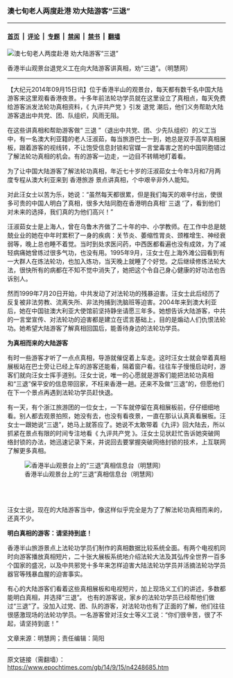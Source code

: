 ### 澳七旬老人两度赴港 劝大陆游客“三退”

---

#### [首页](../../../..?n4248685) &nbsp;|&nbsp; [评论](../../../../../epoch-comment?n4248685) &nbsp;|&nbsp; [专题](../../../../../epoch-special?n4248685) &nbsp;|&nbsp; [禁闻](../../../../../epoch-news?n4248685) &nbsp;|&nbsp; [禁书](../../../../../books?n4248685) &nbsp;|&nbsp; [翻墙](https://github.com/gfw-breaker/nogfw/blob/master/README.md?n4248685)


<div><img alt="澳七旬老人两度赴港 劝大陆游客“三退”" class="attachment-djy_600_400 size-djy_600_400 wp-post-image" src="https://i.epochtimes.com/assets/uploads/2014/09/1409141636431992-600x400.jpg"/>
<div class="caption">
 <p>
  香港半山观景台退党义工在向大陆游客讲真相，劝“三退”。（明慧网）
 </p>
</div></div><hr/><div class="post_content" id="artbody" itemprop="articleBody">
 <!-- article content begin -->
 <p>
  【大纪元2014年09月15日讯】位于香港半山的观景台，每天都有数千名中国大陆游客来这里观看香港夜景。十多年前法轮功学员就在这里设立了真相点，每天免费给游客派发法轮功真相资料，《
  <ok href="https://www.epochtimes.com/gb/tag/%E4%B9%9D%E8%AF%84%E5%85%B1%E4%BA%A7%E5%85%9A.html">
   九评共产党
  </ok>
  》引发
  <ok href="https://www.epochtimes.com/gb/tag/%E9%80%80%E5%85%9A.html">
   退党
  </ok>
  潮后，他们义务帮助大陆游客退出中共党、团、队组织，风雨无阻。
 </p>
 <p>
  在这些讲真相和帮助游客做“
  <ok href="https://www.epochtimes.com/gb/tag/%E4%B8%89%E9%80%80.html">
   三退
  </ok>
  ”（退出中共党、团、少先队组织）的义工当中，有一名澳大利亚籍的老人汪淑茹，每当旅游巴士一到，她总是双手高举真相展板，跟着游客的视线转，不让饱受信息封锁和官媒一言堂毒害之苦的中国同胞错过了解法轮功真相的机会。有的游客一边走，一边目不转睛地盯着看。
 </p>
 <p>
  为了让中国大陆游客了解法轮功真相，年近七十岁的汪淑茹女士今年3月和7月两度专程从澳大利亚来到
  <ok href="https://www.epochtimes.com/gb/tag/%E9%A6%99%E6%B8%AF%E6%97%85%E6%B8%B8.html">
   香港旅游
  </ok>
  景点讲真相，个中艰辛非外人能知。
 </p>
 <p>
  对此汪女士以苦为乐，她说：“虽然每天都很累，但是我们每天的艰辛付出，使很多可贵的中国人明白了真相，很多大陆同胞在香港明白真相‘
  <ok href="https://www.epochtimes.com/gb/tag/%E4%B8%89%E9%80%80.html">
   三退
  </ok>
  ’了，看到他们对未来的选择，我们真的为他们高兴！”
 </p>
 <p>
  汪淑茹女士是上海人，曾在乌鲁木齐做了二十年的中、小学教师。在工作中总是兢兢业业的她在中年时累积了一身的疾病：关节炎、萎缩性胃炎、颈椎增生、神经衰弱等，晚上总也睡不着觉。当时到处求医问药，中西医都看遍也没有成效，为了减轻病痛她曾练过很多气功，也没有用。1995年9月，汪女士在上海外滩公园看到有一大群人在炼法轮功，也加入炼功，当天晚上就睡了个好觉。之后继续修炼法轮大法，很快所有的病都在不知不觉中消失了，她把这个令自己身心健康的好功法也告诉别人。
 </p>
 <p>
  然而1999年7月20日开始，中共发动了对法轮功的残暴迫害。汪女士此后经历了反复被非法劳教、流离失所、非法拘捕到洗脑班等迫害。2004年来到澳大利亚后，她在中国驻澳大利亚大使馆前坚持静坐请愿三年多。她想告诉大陆游客，中共的一言堂宣传、对法轮功的迫害都是建立在谎言基础上，目的是煽动人们仇恨法轮功。她希望大陆游客了解真相回国后，能善待身边的法轮功学员。
 </p>
 <p>
  <b>
   为真相而来的大陆游客
  </b>
 </p>
 <p>
  有时一些游客才听了一点点真相，导游就催促着上车走。这时汪女士就会举着真相展板站在巴士旁让已经上车的游客还能看，隔着窗户看。往往车子慢慢启动时，游客们就向汪女士挥手道别。汪女士说，唯一的心愿就是游客们能把法轮功真相和“三退”保平安的信息带回家，不枉来香港一趟。还来不及做“三退”的，但愿他们在下一个景点再遇到法轮功学员赶快退。
 </p>
 <p>
  有一天，有个浙江旅游团的一位女士，一下车就停留在真相展板前，仔仔细细地看。别人都去观景拍照，她没有去，也没有看夜景，一直在那认认真真看展板。汪女士一跟她说“三退”，她马上就答应了。她说不太敢带着《九评》回大陆去，所以抓紧在景点有限的时间专注地看《
  <ok href="https://www.epochtimes.com/gb/tag/%E4%B9%9D%E8%AF%84%E5%85%B1%E4%BA%A7%E5%85%9A.html">
   九评共产党
  </ok>
  》。汪女士见状赶忙告诉她突破网络封锁的办法，她迅速记录下来，并说回去要掌握突破网络封锁的技术，上互联网了解更多真相。
 </p>
 <figure aria-describedby="caption-attachment-5773989" class="wp-caption aligncenter" id="attachment_5773989" style="width: 467px">
  <ok href=" https://i.epochtimes.com/assets/uploads/2014/09/1409141636341992.jpg" rel="noreferrer noopener" target="_blank">
   <img alt="香港半山观景台上的“三退”真相信息台（明慧网）" class="size-large wp-image-5773989" src="https://i.epochtimes.com/assets/uploads/2014/09/1409141636341992.jpg" title="香港半山观景台上的“三退”真相信息台（明慧网）"/>
  </ok>
  <br/><figcaption class="wp-caption-text" id="caption-attachment-5773989">
   香港半山观景台上的“三退”真相信息台（明慧网）
  </figcaption><br/>
 </figure><br/>
 <p>
  汪女士说，现在的大陆游客当中，像这样似乎完全是为了了解法轮功真相而来的，还真不少。
 </p>
 <p>
  <b>
   明白真相的游客：请坚持到底！
  </b>
 </p>
 <p>
  香港半山旅游景点上法轮功学员们制作的真相数据比较系统全面。有两个电视机同时向游客播放真相短片，二十张大展板系统地介绍法轮大法及其弘传全世界一百多个国家的盛况，以及中共邪党十多年来怎样迫害大陆法轮功学员并活摘法轮功学员器官等残暴血腥的迫害事实。
 </p>
 <p>
  有心的大陆游客们看着这些真相展板和电视短片，加上现场义工们的讲述，多数都能明白真相，并选择“三退”。 也有的游客说，家乡的法轮功学员已经帮他们做过“三退”了。没加入过党、团、队的游客，对法轮功也有了正面的了解，他们往往很感激现场的法轮功学员。一名游客曾对汪女士等义工说：“你们很辛苦，很了不起，请坚持到底！”
 </p>
 <p>
  文章来源：明慧网；责任编辑：简阳
 </p>
 <p>
  <!-- article content end -->
  <div id="below_article_ad">
  </div>
 </p>
</div>


---

原文链接（需翻墙）：https://www.epochtimes.com/gb/14/9/15/n4248685.htm